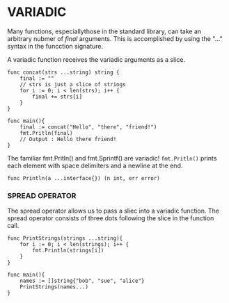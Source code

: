 # VARIADIC

Many functions, especiallythose in the standard library, can take an arbitrary nubmer of _final_ arguments. This is accomplished by using the "..." syntax in the funcction signature.

A variadic function receives the variadic arguments as a slice.

```
func concat(strs ...string) string {
    final := ""
    // strs is just a slice of strings
    for i := 0; i < len(strs); i++ {
        final += strs[i]
    }
}

func main(){
    final := concat("Hello", "there", "friend!")
    fmt.Pritln(final)
    // Output : Hello there friend!
}
```

The familiar fmt.Pritln() and fmt.Sprintf() are variadic! `fmt.Pritln()` prints each element with space delimiters and a newline at the end.

    func Println(a ...interface{}) (n int, err error)

### SPREAD OPERATOR

The spread operator allows us to pass a sliec into a variadic function. The spread operator consists of three dots following the slice in the function call.

```
func PrintStrings(strings ...string){
    for i := 0; i < len(strings); i++ {
        fmt.Println(strings[i])
    }
}

func main(){
    names := []string{"bob", "sue", "alice"}
    PrintStrings(names...)
}
```
